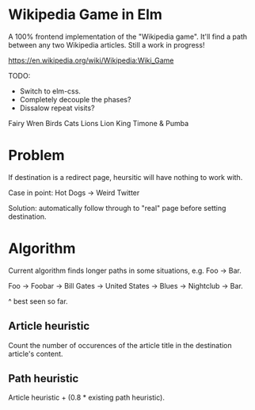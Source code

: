 # Wikipedia Game in Elm

A 100% frontend implementation of the "Wikipedia game". It'll find a path between any two Wikipedia articles. Still a work in progress!

https://en.wikipedia.org/wiki/Wikipedia:Wiki_Game

TODO:
* Switch to elm-css.
* Completely decouple the phases?
* Dissalow repeat visits?

Fairy Wren
Birds
Cats
Lions
Lion King
Timone & Pumba

# Problem

If destination is a redirect page, heursitic will have nothing to work with.

Case in point: Hot Dogs -> Weird Twitter

Solution: automatically follow through to "real" page before setting destination.

# Algorithm

Current algorithm finds longer paths in some situations, e.g. Foo -> Bar.

Foo -> Foobar -> Bill Gates -> United States -> Blues -> Nightclub -> Bar.

^ best seen so far.

## Article heuristic

Count the number of occurences of the article title in the destination article's content.

## Path heuristic

Article heuristic + (0.8 * existing path heuristic).